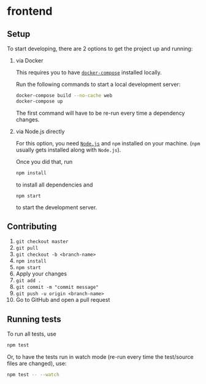 # frontend

## Setup

To start developing, there are 2 options to get the project up and running:

1. via Docker

   This requires you to have [`docker-compose`](https://docs.docker.com/compose/install/) installed locally.

   Run the following commands to start a local development server:

   ```sh
   docker-compose build --no-cache web
   docker-compose up
   ```

   The first command will have to be re-run every time a dependency changes.

2. via Node.js directly

   For this option, you need [`Node.js`](https://nodejs.org/en/) and `npm` installed on your machine. (`npm` usually gets installed along with `Node.js`).

   Once you did that, run

   ```sh
   npm install
   ```

   to install all dependencies and

   ```
   npm start
   ```

   to start the development server.

## Contributing

1. `git checkout master`
2. `git pull`
3. `git checkout -b <branch-name>`
4. `npm install`
5. `npm start`
6. Apply your changes
7. `git add .`
8. `git commit -m "commit message"`
9. `git push -u origin <branch-name>`
10. Go to GitHub and open a pull request

## Running tests

To run all tests, use

```sh
npm test
```

Or, to have the tests run in watch mode (re-run every time the test/source files are changed), use:

```sh
npm test -- --watch
```
